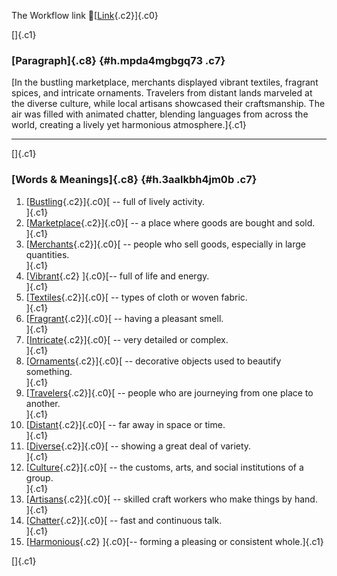 The Workflow link
👏[[Link](https://www.google.com/url?q=http://www.google.com&sa=D&source=editors&ust=1755934175258099&usg=AOvVaw0iMXA1OVXRooyB80lUXfAu){.c2}]{.c0}

[]{.c1}

### [Paragraph]{.c8} {#h.mpda4mgbgq73 .c7}

[In the bustling marketplace, merchants displayed vibrant textiles,
fragrant spices, and intricate ornaments. Travelers from distant lands
marveled at the diverse culture, while local artisans showcased their
craftsmanship. The air was filled with animated chatter, blending
languages from across the world, creating a lively yet harmonious
atmosphere.]{.c1}

------------------------------------------------------------------------

[]{.c1}

### [Words & Meanings]{.c8} {#h.3aalkbh4jm0b .c7}

1.  [[Bustling](https://www.google.com/url?q=http://www.google.com&sa=D&source=editors&ust=1755934175258758&usg=AOvVaw0oRCFnBsvLL2gSQcLXGmry){.c2}]{.c0}[ --
    full of lively activity.\
    ]{.c1}
2.  [[Marketplace](https://www.google.com/url?q=http://www.google.com&sa=D&source=editors&ust=1755934175258919&usg=AOvVaw1tmGl__KR5PaDjH_FD89gT){.c2}]{.c0}[ --
    a place where goods are bought and sold.\
    ]{.c1}
3.  [[Merchants](https://www.google.com/url?q=http://www.google.com&sa=D&source=editors&ust=1755934175259063&usg=AOvVaw26kxDIMLkNyL7VSYEEWiaS){.c2}]{.c0}[ --
    people who sell goods, especially in large quantities.\
    ]{.c1}
4.  [[Vibrant](https://www.google.com/url?q=http://www.google.com&sa=D&source=editors&ust=1755934175259275&usg=AOvVaw1WibMKAg1R_KiyTNlTTYZ1){.c2}
    ]{.c0}[-- full of life and energy.\
    ]{.c1}
5.  [[Textiles](https://www.google.com/url?q=http://www.google.com&sa=D&source=editors&ust=1755934175259393&usg=AOvVaw0kILb-N_UWqdrBhGONtiVb){.c2}]{.c0}[ --
    types of cloth or woven fabric.\
    ]{.c1}
6.  [[Fragrant](https://www.google.com/url?q=http://www.google.com&sa=D&source=editors&ust=1755934175259502&usg=AOvVaw0D_6CVXisuzVJeLBAA0Nl3){.c2}]{.c0}[ --
    having a pleasant smell.\
    ]{.c1}
7.  [[Intricate](https://www.google.com/url?q=http://www.google.com&sa=D&source=editors&ust=1755934175259593&usg=AOvVaw1gRuZrwpvhEjje1ByIFDwa){.c2}]{.c0}[ --
    very detailed or complex.\
    ]{.c1}
8.  [[Ornaments](https://www.google.com/url?q=http://www.google.com&sa=D&source=editors&ust=1755934175259740&usg=AOvVaw1KAthaeQtCNV_LGNyuDLWX){.c2}]{.c0}[ --
    decorative objects used to beautify something.\
    ]{.c1}
9.  [[Travelers](https://www.google.com/url?q=http://www.google.com&sa=D&source=editors&ust=1755934175259861&usg=AOvVaw1z7UDBWOR7-8Myt_NSlyPZ){.c2}]{.c0}[ --
    people who are journeying from one place to another.\
    ]{.c1}
10. [[Distant](https://www.google.com/url?q=http://www.google.com&sa=D&source=editors&ust=1755934175259977&usg=AOvVaw3s6BSqDFcpwUOo8NaOADbW){.c2}]{.c0}[ --
    far away in space or time.\
    ]{.c1}
11. [[Diverse](https://www.google.com/url?q=http://www.google.com&sa=D&source=editors&ust=1755934175260067&usg=AOvVaw1IOI8WfnaKuf11zDk_fjkC){.c2}]{.c0}[ --
    showing a great deal of variety.\
    ]{.c1}
12. [[Culture](https://www.google.com/url?q=http://www.google.com&sa=D&source=editors&ust=1755934175260180&usg=AOvVaw0FWvOhpZdm60zgny7w6lw0){.c2}]{.c0}[ --
    the customs, arts, and social institutions of a group.\
    ]{.c1}
13. [[Artisans](https://www.google.com/url?q=http://www.google.com&sa=D&source=editors&ust=1755934175260303&usg=AOvVaw1AVNyZAMvSepYCExhyjL2y){.c2}]{.c0}[ --
    skilled craft workers who make things by hand.\
    ]{.c1}
14. [[Chatter](https://www.google.com/url?q=http://www.google.com&sa=D&source=editors&ust=1755934175260414&usg=AOvVaw2Br_n7rOoV5CO7jz158ZHX){.c2}]{.c0}[ --
    fast and continuous talk.\
    ]{.c1}
15. [[Harmonious](https://www.google.com/url?q=http://www.google.com&sa=D&source=editors&ust=1755934175260508&usg=AOvVaw1Vo3WS4gM-CuAjd938-xM1){.c2}
    ]{.c0}[-- forming a pleasing or consistent whole.]{.c1}

[]{.c1}
